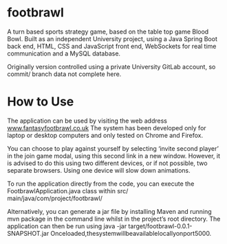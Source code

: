# footbrawl

A turn based sports strategy game, based on the table top game Blood Bowl. Built as an independent University project, using a Java Spring Boot back end, HTML, CSS and JavaScript front end, WebSockets for real time communication and a MySQL database.

Originally version controlled using a private University GitLab account, so commit/ branch data not complete here.

# How to Use
The application can be used by visiting the web address www.fantasyfootbrawl.co.uk The system has been developed only for laptop or desktop computers and only tested on Chrome and Firefox.

You can choose to play against yourself by selecting ‘invite second player’ in the join game modal, using this second link in a new window. However, it is advised to do this using two different devices, or if not possible, two separate browsers. Using one device will slow down animations.

To run the application directly from the code, you can execute the FootbrawlApplication.java class within src/ main/java/com/project/footbrawl/ 

Alternatively, you can generate a jar file by installing Maven and running mvn package in the command line whilst in the project’s root directory. The application can then be run using java -jar target/footbrawl-0.0.1-SNAPSHOT.jar Onceloaded,thesystemwillbeavailablelocallyonport5000.

